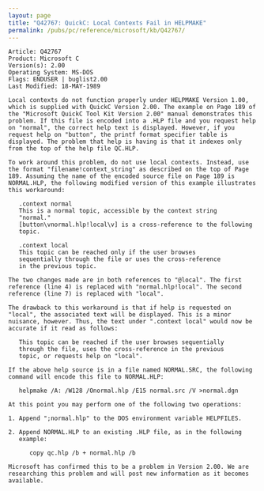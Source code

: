 ```yaml
---
layout: page
title: "Q42767: QuickC: Local Contexts Fail in HELPMAKE"
permalink: /pubs/pc/reference/microsoft/kb/Q42767/
---
```


	Article: Q42767
	Product: Microsoft C
	Version(s): 2.00
	Operating System: MS-DOS
	Flags: ENDUSER | buglist2.00
	Last Modified: 18-MAY-1989
	
	Local contexts do not function properly under HELPMAKE Version 1.00,
	which is supplied with QuickC Version 2.00. The example on Page 189 of
	the "Microsoft QuickC Tool Kit Version 2.00" manual demonstrates this
	problem. If this file is encoded into a .HLP file and you request help
	on "normal", the correct help text is displayed. However, if you
	request help on "button", the printf format specifier table is
	displayed. The problem that help is having is that it indexes only
	from the top of the help file QC.HLP.
	
	To work around this problem, do not use local contexts. Instead, use
	the format "filename!context_string" as described on the top of Page
	189. Assuming the name of the encoded source file on Page 189 is
	NORMAL.HLP, the following modified version of this example illustrates
	this workaround:
	
	   .context normal
	   This is a normal topic, accessible by the context string
	   "normal."
	   [button\vnormal.hlp!local\v] is a cross-reference to the following
	   topic.
	
	   .context local
	   This topic can be reached only if the user browses
	   sequentially through the file or uses the cross-reference
	   in the previous topic.
	
	The two changes made are in both references to "@local". The first
	reference (line 4) is replaced with "normal.hlp!local". The second
	reference (line 7) is replaced with "local".
	
	The drawback to this workaround is that if help is requested on
	"local", the associated text will be displayed. This is a minor
	nuisance, however. Thus, the text under ".context local" would now be
	accurate if it read as follows:
	
	   This topic can be reached if the user browses sequentially
	   through the file, uses the cross-reference in the previous
	   topic, or requests help on "local".
	
	If the above help source is in a file named NORMAL.SRC, the following
	command will encode this file to NORMAL.HLP:
	
	   helpmake /A: /W128 /Onormal.hlp /E15 normal.src /V >normal.dgn
	
	At this point you may perform one of the following two operations:
	
	1. Append ";normal.hlp" to the DOS environment variable HELPFILES.
	
	2. Append NORMAL.HLP to an existing .HLP file, as in the following
	   example:
	
	      copy qc.hlp /b + normal.hlp /b
	
	Microsoft has confirmed this to be a problem in Version 2.00. We are
	researching this problem and will post new information as it becomes
	available.
